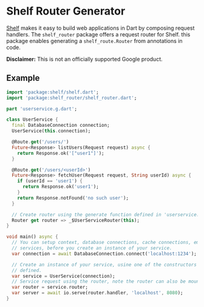 Shelf Router Generator
======================

[Shelf](https://pub.dartlang.org/packages/shelf) makes it easy to build web
applications in Dart by composing request handlers. The `shelf_router` package
offers a request router for Shelf. this package enables generating a
`shelf_route.Router` from annotations in code.

**Disclaimer:** This is not an officially supported Google product.

## Example

```dart
import 'package:shelf/shelf.dart';
import 'package:shelf_router/shelf_router.dart';

part 'userservice.g.dart';

class UserService {
  final DatabaseConnection connection;
  UserService(this.connection);

  @Route.get('/users/')
  Future<Response> listUsers(Request request) async {
    return Response.ok('["user1"]');
  }

  @Route.get('/users/<userId>')
  Future<Response> fetchUser(Request request, String userId) async {
    if (userId == 'user1') {
      return Response.ok('user1');
    }
    return Response.notFound('no such user');
  }

  // Create router using the generate function defined in 'userservice.g.dart'.
  Router get router => _$UserServiceRouter(this);
}

void main() async {
  // You can setup context, database connections, cache connections, email
  // services, before you create an instance of your service.
  var connection = await DatabaseConnection.connect('localhost:1234');

  // Create an instance of your service, usine one of the constructors you've
  // defined.
  var service = UserService(connection);
  // Service request using the router, note the router can also be mounted.
  var router = service.router;
  var server = await io.serve(router.handler, 'localhost', 8080);
}
```


